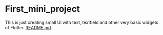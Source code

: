 # First_mini_project
This is just creating small UI with text, textfield and other very basic widgets of Flutter.
[README.md](https://github.com/Ibroximjon2003/First_mini_project/files/9542298/README.md)

